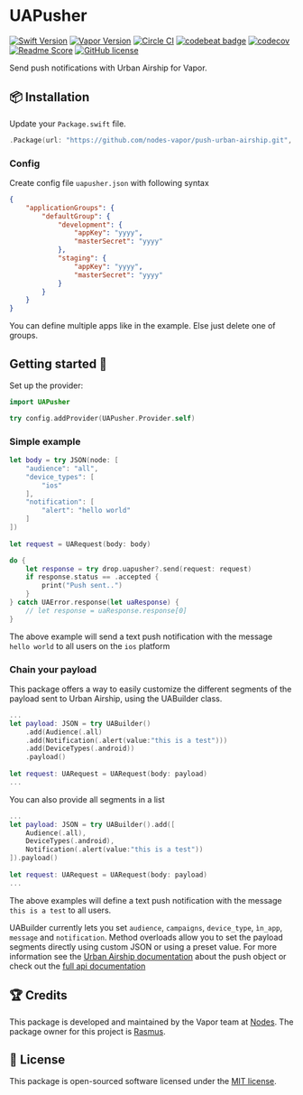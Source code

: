 # UAPusher

[![Swift Version](https://img.shields.io/badge/Swift-3-brightgreen.svg)](http://swift.org)
[![Vapor Version](https://img.shields.io/badge/Vapor-2-F6CBCA.svg)](http://vapor.codes)
[![Circle CI](https://circleci.com/gh/nodes-vapor/push-urban-airship/tree/master.svg?style=shield)](https://circleci.com/gh/nodes-vapor/push-urban-airship)
[![codebeat badge](https://codebeat.co/badges/b5bcf3d5-63ac-4834-9e0c-e37681169cff)](https://codebeat.co/projects/github-com-nodes-vapor-push-urban-airship-master)
[![codecov](https://codecov.io/gh/nodes-vapor/push-urban-airship/branch/master/graph/badge.svg)](https://codecov.io/gh/nodes-vapor/push-urban-airship)
[![Readme Score](http://readme-score-api.herokuapp.com/score.svg?url=https://github.com/nodes-vapor/push-urban-airship)](http://clayallsopp.github.io/readme-score?url=https://github.com/nodes-vapor/push-urban-airship)
[![GitHub license](https://img.shields.io/badge/license-MIT-blue.svg)](https://raw.githubusercontent.com/nodes-vapor/push-urban-airship/master/LICENSE)

Send push notifications with Urban Airship for Vapor.

## 📦 Installation
Update your `Package.swift` file.
```swift
.Package(url: "https://github.com/nodes-vapor/push-urban-airship.git", majorVersion: 1)
```

### Config
Create config file `uapusher.json` with following syntax

```json
{
    "applicationGroups": {
        "defaultGroup": {
            "development": {
                "appKey": "yyyy",
                "masterSecret": "yyyy"
            },
            "staging": {
                "appKey": "yyyy",
                "masterSecret": "yyyy"
            }
        }
    }
}
```

You can define multiple apps like in the example. Else just delete one of groups.

## Getting started 🚀
Set up the provider:

```swift
import UAPusher

try config.addProvider(UAPusher.Provider.self)
```

### Simple example
```swift
let body = try JSON(node: [
    "audience": "all",
    "device_types": [
        "ios"
    ],
    "notification": [
        "alert": "hello world"
    ]
])
        
let request = UARequest(body: body)

do {
    let response = try drop.uapusher?.send(request: request)
    if response.status == .accepted {
        print("Push sent..")
    }
} catch UAError.response(let uaResponse) {
    // let response = uaResponse.response[0]
}
```

The above example will send a text push notification with the message `hello world` to all users on the `ios` platform

### Chain your payload
This package offers a way to easily customize the different segments of the payload sent to Urban Airship, using the UABuilder class.

```swift
...
let payload: JSON = try UABuilder()
    .add(Audience(.all)
    .add(Notification(.alert(value:"this is a test")))
    .add(DeviceTypes(.android))
    .payload()
        
let request: UARequest = UARequest(body: payload)
...
```

You can also provide all segments in a list 
```swift
...
let payload: JSON = try UABuilder().add([
    Audience(.all),
    DeviceTypes(.android),
    Notification(.alert(value:"this is a test"))
]).payload()
        
let request: UARequest = UARequest(body: payload)
...
```

The above examples will define a text push notification with the message `this is a test` to all users.

UABuilder currently lets you set `audience`, `campaigns`, `device_type`, `ìn_app`, `message` and `notification`. Method overloads allow you to set the payload segments directly using custom JSON or using a preset value. For more information see the [Urban Airship documentation](https://docs.urbanairship.com/api/ua/#push-object) about the push object or check out the [full api documentation](http://docs.urbanairship.com/api/ua/)

## 🏆 Credits
This package is developed and maintained by the Vapor team at [Nodes](https://www.nodesagency.com).
The package owner for this project is [Rasmus](https://github.com/rasmusebbesen).

## 📄 License
This package is open-sourced software licensed under the [MIT license](http://opensource.org/licenses/MIT).
